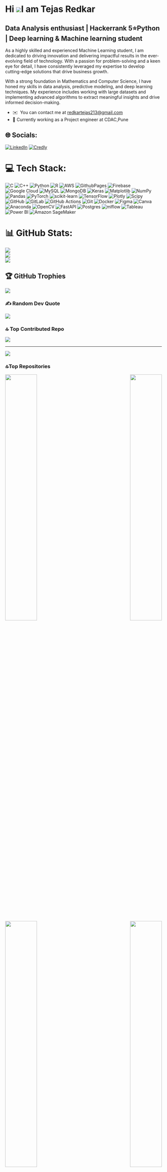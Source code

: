Hi ![](https://user-images.githubusercontent.com/18350557/176309783-0785949b-9127-417c-8b55-ab5a4333674e.gif)I am Tejas Redkar
====================================================================================================================================

Data Analysis enthusiast | Hackerrank 5⭐Python | Deep learning & Machine learning student
----------------------------------------------------------------------------------------------------------------

As a highly skilled and experienced Machine Learning student, I am dedicated to driving innovation and delivering impactful results in the ever-evolving field of technology. With a passion for problem-solving and a keen eye for detail, I have consistently leveraged my expertise to develop cutting-edge solutions that drive business growth.

With a strong foundation in Mathematics and Computer Science, I have honed my skills in data analysis, predictive modeling, and deep learning techniques. My experience includes working with large datasets and implementing advanced algorithms to extract meaningful insights and drive informed decision-making.

* ✉️  You can contact me at [redkartejas213@gmail.com](mailto:redkartejas213@gmail.com)
* 🏢  Currently working as a Project engineer at CDAC,Pune


## 🌐 Socials:
[![LinkedIn](https://img.shields.io/badge/linkedin-%230077B5.svg?style=for-the-badge&logo=linkedin&logoColor=white)](https://linkedin.com/in/tejas-redkar21) [![Credly](https://img.shields.io/badge/credly-%23000000.svg?style=for-the-badge&logo=credly&logoColor=white)](https://www.credly.com/users/tejas-redkar.21/badges)


# 💻 Tech Stack:
![C](https://img.shields.io/badge/c-%2300599C.svg?style=for-the-badge&logo=c&logoColor=white) ![C++](https://img.shields.io/badge/c++-%2300599C.svg?style=for-the-badge&logo=c%2B%2B&logoColor=white) ![Python](https://img.shields.io/badge/python-3670A0?style=for-the-badge&logo=python&logoColor=ffdd54) ![R](https://img.shields.io/badge/r-%23276DC3.svg?style=for-the-badge&logo=r&logoColor=white) ![AWS](https://img.shields.io/badge/AWS-%23FF9900.svg?style=for-the-badge&logo=amazon-aws&logoColor=white) ![GithubPages](https://img.shields.io/badge/github%20pages-121013?style=for-the-badge&logo=github&logoColor=white) ![Firebase](https://img.shields.io/badge/firebase-%23039BE5.svg?style=for-the-badge&logo=firebase) ![Google Cloud](https://img.shields.io/badge/GoogleCloud-%234285F4.svg?style=for-the-badge&logo=google-cloud&logoColor=white) ![MySQL](https://img.shields.io/badge/mysql-4479A1.svg?style=for-the-badge&logo=mysql&logoColor=white) ![MongoDB](https://img.shields.io/badge/MongoDB-%234ea94b.svg?style=for-the-badge&logo=mongodb&logoColor=white) ![Keras](https://img.shields.io/badge/Keras-%23D00000.svg?style=for-the-badge&logo=Keras&logoColor=white) ![Matplotlib](https://img.shields.io/badge/Matplotlib-%23ffffff.svg?style=for-the-badge&logo=Matplotlib&logoColor=black) ![NumPy](https://img.shields.io/badge/numpy-%23013243.svg?style=for-the-badge&logo=numpy&logoColor=white) ![Pandas](https://img.shields.io/badge/pandas-%23150458.svg?style=for-the-badge&logo=pandas&logoColor=white) ![PyTorch](https://img.shields.io/badge/PyTorch-%23EE4C2C.svg?style=for-the-badge&logo=PyTorch&logoColor=white) ![scikit-learn](https://img.shields.io/badge/scikit--learn-%23F7931E.svg?style=for-the-badge&logo=scikit-learn&logoColor=white) ![TensorFlow](https://img.shields.io/badge/TensorFlow-%23FF6F00.svg?style=for-the-badge&logo=TensorFlow&logoColor=white) ![Plotly](https://img.shields.io/badge/Plotly-%233F4F75.svg?style=for-the-badge&logo=plotly&logoColor=white) ![Scipy](https://img.shields.io/badge/SciPy-%230C55A5.svg?style=for-the-badge&logo=scipy&logoColor=%white) ![GitHub](https://img.shields.io/badge/github-%23121011.svg?style=for-the-badge&logo=github&logoColor=white) ![GitLab](https://img.shields.io/badge/gitlab-%23181717.svg?style=for-the-badge&logo=gitlab&logoColor=white) ![GitHub Actions](https://img.shields.io/badge/github%20actions-%232671E5.svg?style=for-the-badge&logo=githubactions&logoColor=white) ![Git](https://img.shields.io/badge/git-%23F05033.svg?style=for-the-badge&logo=git&logoColor=white) ![Docker](https://img.shields.io/badge/docker-%230db7ed.svg?style=for-the-badge&logo=docker&logoColor=white) ![Figma](https://img.shields.io/badge/figma-%23F24E1E.svg?style=for-the-badge&logo=figma&logoColor=white) ![Canva](https://img.shields.io/badge/Canva-%2300C4CC.svg?style=for-the-badge&logo=Canva&logoColor=white) ![Anaconda](https://img.shields.io/badge/Anaconda-%2344A833.svg?style=for-the-badge&logo=anaconda&logoColor=white) ![OpenCV](https://img.shields.io/badge/opencv-%23white.svg?style=for-the-badge&logo=opencv&logoColor=white) ![FastAPI](https://img.shields.io/badge/FastAPI-005571?style=for-the-badge&logo=fastapi) ![Postgres](https://img.shields.io/badge/postgres-%23316192.svg?style=for-the-badge&logo=postgresql&logoColor=white) ![mlflow](https://img.shields.io/badge/mlflow-%23d9ead3.svg?style=for-the-badge&logo=numpy&logoColor=blue) ![Tableau](https://img.shields.io/badge/tableau-%23E97627.svg?style=for-the-badge&logo=tableau&logoColor=white) ![Power BI](https://img.shields.io/badge/powerbi-%23F2C811.svg?style=for-the-badge&logo=powerbi&logoColor=black)
![Amazon SageMaker](https://img.shields.io/badge/amazon%20sagemaker-%23FF9900.svg?style=for-the-badge&logo=amazon-sagemaker&logoColor=white)


# 📊 GitHub Stats:
![](https://github-readme-stats.vercel.app/api?username=tejred213&theme=ayu-mirage&hide_border=false&include_all_commits=false&count_private=false)<br/>
![](https://github-readme-streak-stats.herokuapp.com/?user=tejred213&theme=ayu-mirage&hide_border=false)<br/>
![](https://github-readme-stats.vercel.app/api/top-langs/?username=tejred213&theme=ayu-mirage&hide_border=false&include_all_commits=false&count_private=false&layout=compact)

## 🏆 GitHub Trophies
![](https://github-profile-trophy.vercel.app/?username=tejred213&theme=ayu-mirage&no-frame=false&no-bg=true&margin-w=4)

### ✍️ Random Dev Quote
![](https://quotes-github-readme.vercel.app/api?type=vetical&theme=gruvbox)

### 🔝 Top Contributed Repo
![](https://github-contributor-stats.vercel.app/api?username=tejred213&limit=5&theme=ayu-mirage&combine_all_yearly_contributions=true)

---
[![](https://visitcount.itsvg.in/api?id=tejred213&icon=1&color=7)](https://visitcount.itsvg.in)

<!-- Proudly created with GPRM ( https://gprm.itsvg.in ) -->

<!-- Proudly created with GPRM ( https://gprm.itsvg.in ) -->
### 🔝Top Repositories

<div width="100%" align="center">
  <a href="https://github.com/tejred213/Movie-Recommender" align="left">
    <img align="left" width="45%" src="https://github-readme-stats.vercel.app/api/pin/?username=tejred213&repo=Movie-Recommender&title_color=6e40c9&text_color=f0f3fa&icon_color=f0f3fa&bg_color=1b1e23&hide_border=true&locale=en" />
  </a>
  <a href="https://github.com/tejred213/SMS-Spam-Classifier" align="right">
    <img align="right" width="45%" src="https://github-readme-stats.vercel.app/api/pin/?username=tejred213&repo=SMS-Spam-Classifier&title_color=00bfa5&text_color=f0f3fa&icon_color=f0f3fa&bg_color=2d333b&hide_border=true&locale=en" />
  </a>
</div>
<br /><br /><br /><br /><br /><br /><br />
<div width="100%" align="center">
  <a href="https://github.com/tejred213/Football-Analysis" align="left">
    <img align="left" width="45%" src="https://github-readme-stats.vercel.app/api/pin/?username=tejred213&repo=Football-Analysis&title_color=ff7043&text_color=f0f3fa&icon_color=f0f3fa&bg_color=39424e&hide_border=true&locale=en" />
  </a>
  <a href="https://github.com/tejred213/Twitter-Sentiment-Analysis" align="right">
    <img align="right" width="45%" src="https://github-readme-stats.vercel.app/api/pin/?username=tejred213&repo=Twitter-Sentiment-Analysis&title_color=4caf50&text_color=f0f3fa&icon_color=f0f3fa&bg_color=263238&hide_border=true&locale=en" />
  </a>
</div>

